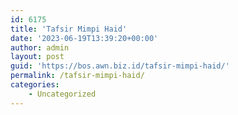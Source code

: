```yaml
---
id: 6175
title: 'Tafsir Mimpi Haid'
date: '2023-06-19T13:39:20+00:00'
author: admin
layout: post
guid: 'https://bos.awn.biz.id/tafsir-mimpi-haid/'
permalink: /tafsir-mimpi-haid/
categories:
    - Uncategorized
---
```


